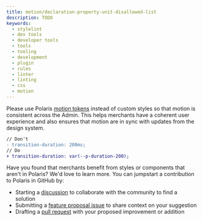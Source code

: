 ```yaml
---
title: motion/declaration-property-unit-disallowed-list
description: TODO
keywords:
  - stylelint
  - dev tools
  - developer tools
  - tools
  - tooling
  - development
  - plugin
  - rules
  - linter
  - linting
  - css
  - motion
---
```


Please use Polaris [motion tokens](https://polaris.shopify.com/tokens/motion) instead of custom styles so that motion is consistent across the Admin. This helps merchants have a coherent user experience and also ensures that motion are in sync with updates from the design system.

```diff
// Don't
- transition-duration: 200ms;
// Do
+ transition-duration: var(--p-duration-200);
```

Have you found that merchants benefit from styles or components that aren't in Polaris? We'd love to learn more. You can jumpstart a contribution to Polaris in GitHub by:

- Starting a [discussion](https://github.com/Shopify/polaris/discussions/6750) to collaborate with the community to find a solution
- Submitting a [feature proposal issue](https://github.com/Shopify/polaris/issues/new?assignees=&labels=Feature+request&template=FEATURE_REQUEST.md) to share context on your suggestion
- Drafting a [pull request](https://github.com/Shopify/polaris/pulls) with your proposed improvement or addition
